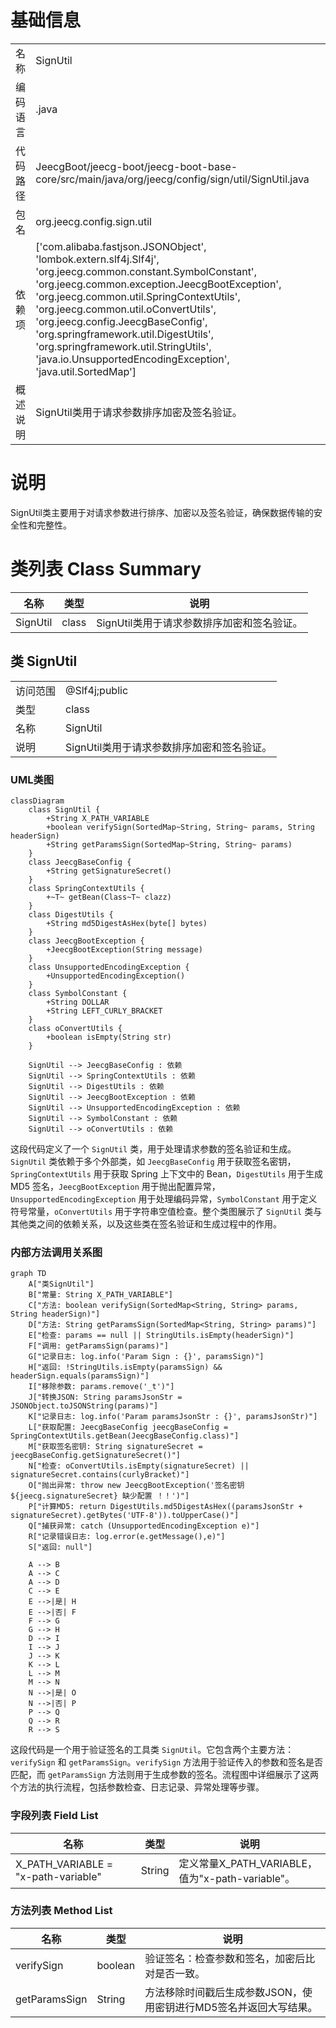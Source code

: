 # 基础信息

|      |      |
|------|------|
| 名称 | SignUtil |
| 编码语言 | .java |
| 代码路径 | JeecgBoot/jeecg-boot/jeecg-boot-base-core/src/main/java/org/jeecg/config/sign/util/SignUtil.java |
| 包名 | org.jeecg.config.sign.util |
| 依赖项 | ['com.alibaba.fastjson.JSONObject', 'lombok.extern.slf4j.Slf4j', 'org.jeecg.common.constant.SymbolConstant', 'org.jeecg.common.exception.JeecgBootException', 'org.jeecg.common.util.SpringContextUtils', 'org.jeecg.common.util.oConvertUtils', 'org.jeecg.config.JeecgBaseConfig', 'org.springframework.util.DigestUtils', 'org.springframework.util.StringUtils', 'java.io.UnsupportedEncodingException', 'java.util.SortedMap'] |
| 概述说明 | SignUtil类用于请求参数排序加密及签名验证。 |

# 说明

SignUtil类主要用于对请求参数进行排序、加密以及签名验证，确保数据传输的安全性和完整性。

# 类列表 Class Summary

| 名称   | 类型  | 说明 |
|-------|------|-------------|
| SignUtil | class | SignUtil类用于请求参数排序加密和签名验证。 |



## 类 SignUtil

|      |      |
|------|------|
| 访问范围 | @Slf4j;public |
| 类型 | class |
| 名称 | SignUtil |
| 说明 | SignUtil类用于请求参数排序加密和签名验证。 |


### UML类图

```mermaid
classDiagram
    class SignUtil {
        +String X_PATH_VARIABLE
        +boolean verifySign(SortedMap~String, String~ params, String headerSign)
        +String getParamsSign(SortedMap~String, String~ params)
    }
    class JeecgBaseConfig {
        +String getSignatureSecret()
    }
    class SpringContextUtils {
        +~T~ getBean(Class~T~ clazz)
    }
    class DigestUtils {
        +String md5DigestAsHex(byte[] bytes)
    }
    class JeecgBootException {
        +JeecgBootException(String message)
    }
    class UnsupportedEncodingException {
        +UnsupportedEncodingException()
    }
    class SymbolConstant {
        +String DOLLAR
        +String LEFT_CURLY_BRACKET
    }
    class oConvertUtils {
        +boolean isEmpty(String str)
    }

    SignUtil --> JeecgBaseConfig : 依赖
    SignUtil --> SpringContextUtils : 依赖
    SignUtil --> DigestUtils : 依赖
    SignUtil --> JeecgBootException : 依赖
    SignUtil --> UnsupportedEncodingException : 依赖
    SignUtil --> SymbolConstant : 依赖
    SignUtil --> oConvertUtils : 依赖
```

这段代码定义了一个 `SignUtil` 类，用于处理请求参数的签名验证和生成。`SignUtil` 类依赖于多个外部类，如 `JeecgBaseConfig` 用于获取签名密钥，`SpringContextUtils` 用于获取 Spring 上下文中的 Bean，`DigestUtils` 用于生成 MD5 签名，`JeecgBootException` 用于抛出配置异常，`UnsupportedEncodingException` 用于处理编码异常，`SymbolConstant` 用于定义符号常量，`oConvertUtils` 用于字符串空值检查。整个类图展示了 `SignUtil` 类与其他类之间的依赖关系，以及这些类在签名验证和生成过程中的作用。


### 内部方法调用关系图

```mermaid
graph TD
    A["类SignUtil"]
    B["常量: String X_PATH_VARIABLE"]
    C["方法: boolean verifySign(SortedMap<String, String> params, String headerSign)"]
    D["方法: String getParamsSign(SortedMap<String, String> params)"]
    E["检查: params == null || StringUtils.isEmpty(headerSign)"]
    F["调用: getParamsSign(params)"]
    G["记录日志: log.info('Param Sign : {}', paramsSign)"]
    H["返回: !StringUtils.isEmpty(paramsSign) && headerSign.equals(paramsSign)"]
    I["移除参数: params.remove('_t')"]
    J["转换JSON: String paramsJsonStr = JSONObject.toJSONString(params)"]
    K["记录日志: log.info('Param paramsJsonStr : {}', paramsJsonStr)"]
    L["获取配置: JeecgBaseConfig jeecgBaseConfig = SpringContextUtils.getBean(JeecgBaseConfig.class)"]
    M["获取签名密钥: String signatureSecret = jeecgBaseConfig.getSignatureSecret()"]
    N["检查: oConvertUtils.isEmpty(signatureSecret) || signatureSecret.contains(curlyBracket)"]
    O["抛出异常: throw new JeecgBootException('签名密钥 ${jeecg.signatureSecret} 缺少配置 ！！')"]
    P["计算MD5: return DigestUtils.md5DigestAsHex((paramsJsonStr + signatureSecret).getBytes('UTF-8')).toUpperCase()"]
    Q["捕获异常: catch (UnsupportedEncodingException e)"]
    R["记录错误日志: log.error(e.getMessage(),e)"]
    S["返回: null"]

    A --> B
    A --> C
    A --> D
    C --> E
    E -->|是| H
    E -->|否| F
    F --> G
    G --> H
    D --> I
    I --> J
    J --> K
    K --> L
    L --> M
    M --> N
    N -->|是| O
    N -->|否| P
    P --> Q
    Q --> R
    R --> S
```

这段代码是一个用于验证签名的工具类 `SignUtil`。它包含两个主要方法：`verifySign` 和 `getParamsSign`。`verifySign` 方法用于验证传入的参数和签名是否匹配，而 `getParamsSign` 方法则用于生成参数的签名。流程图中详细展示了这两个方法的执行流程，包括参数检查、日志记录、异常处理等步骤。

### 字段列表 Field List

| 名称  | 类型  | 说明 |
|-------|-------|------|
| X_PATH_VARIABLE = "x-path-variable" | String | 定义常量X_PATH_VARIABLE，值为"x-path-variable"。 |

### 方法列表 Method List

| 名称  | 类型  | 说明 |
|-------|-------|------|
| verifySign | boolean | 验证签名：检查参数和签名，加密后比对是否一致。 |
| getParamsSign | String | 方法移除时间戳后生成参数JSON，使用密钥进行MD5签名并返回大写结果。 |




